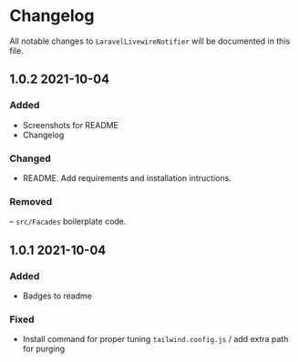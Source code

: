 # Changelog

All notable changes to `LaravelLivewireNotifier` will be documented in this file.

## 1.0.2 2021-10-04
### Added
- Screenshots for README
- Changelog
### Changed
- README. Add requirements and installation intructions.
### Removed
– `src/Facades` boilerplate code.

## 1.0.1 2021-10-04
### Added
- Badges to readme
### Fixed
- Install command for proper tuning `tailwind.config.js` / add extra path for purging